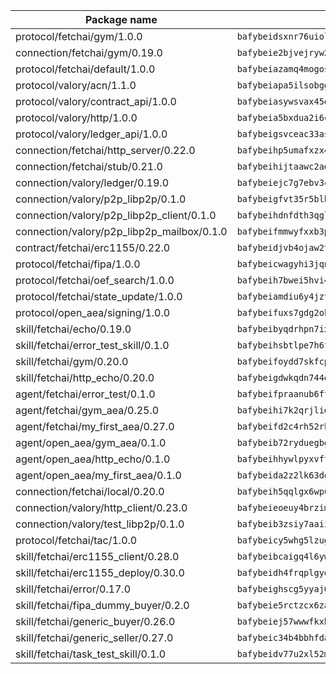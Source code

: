 | Package name                                                  | Package hash                                                  |
| ------------------------------------------------------------- | ------------------------------------------------------------- |
| protocol/fetchai/gym/1.0.0                                    | `bafybeidsxnr76uiolf4mzj6ttyzzddz3cspckly2gmkiod6b5gocjjfydq` |
| connection/fetchai/gym/0.19.0                                 | `bafybeie2bjvejryw2vkiyxsvkv3maa6loxim6xlwp7ywobemrzx424tt3i` |
| protocol/fetchai/default/1.0.0                                | `bafybeiazamq4mogosgmr77ipita5s6sq6rfowubxf5rybfxikc772befxy` |
| protocol/valory/acn/1.1.0                                     | `bafybeiapa5ilsobggnspoqhspftwolrx52udrwmaxdxgrk26heuvl4oooa` |
| protocol/valory/contract_api/1.0.0                            | `bafybeiasywsvax45qmugus5kxogejj66c5taen27h4voriodz7rgushtqa` |
| protocol/valory/http/1.0.0                                    | `bafybeia5bxdua2i6chw6pg47bvoljzcpuqxzy4rdrorbdmcbnwmnfdobtu` |
| protocol/valory/ledger_api/1.0.0                              | `bafybeigsvceac33asd6ecbqev34meyyjwu3rangenv6xp5rkxyz4krvcby` |
| connection/fetchai/http_server/0.22.0                         | `bafybeihp5umafxzx45aad5pj7s3343se2wjkgnbirt4pybrape22swm6de` |
| connection/fetchai/stub/0.21.0                                | `bafybeihijtaawc2adyewb3g7kta7hw6jyhyhoi7cotkzgqilves5zz7smm` |
| connection/valory/ledger/0.19.0                               | `bafybeiejc7g7ebv3cleiqb4f4h4pspcu6vtr54332szwlqiabfs3sfdh44` |
| connection/valory/p2p_libp2p/0.1.0                            | `bafybeigfvt35r5blb3pp43iads6a56jolquvib5unbndkue7cgysazuxuu` |
| connection/valory/p2p_libp2p_client/0.1.0                     | `bafybeihdnfdth3qgltefgrem7xyi4b3ejzaz67xglm2hbma2rfvpl2annq` |
| connection/valory/p2p_libp2p_mailbox/0.1.0                    | `bafybeifmmwyfxxb3pbj5nlvk4uj5xb2ot3mfdr6ydkhrqwzvildhbsudae` |
| contract/fetchai/erc1155/0.22.0                               | `bafybeidjvb4ojaw2trxu4rlxq3blppfherkldwz4x5spnpvef5n34jvmmm` |
| protocol/fetchai/fipa/1.0.0                                   | `bafybeicwagyhi3jqncpoon6ellgyun2fjv6z5u6ksn52hrbn3m54xjuswu` |
| protocol/fetchai/oef_search/1.0.0                             | `bafybeih7bwei5hvi4nypuk3tgrej4rq63uk324pog3dvamix3gmy2ae2zu` |
| protocol/fetchai/state_update/1.0.0                           | `bafybeiamdiu6y4jztw6y46puoc5xxj3yqqyiso37c4xadcn55om73veytm` |
| protocol/open_aea/signing/1.0.0                               | `bafybeifuxs7gdg2okbn7uofymenjlmnih2wxwkym44lsgwmklgwuckxm2m` |
| skill/fetchai/echo/0.19.0                                     | `bafybeibyqdrhpn7ixfxw5tdvu2nwvrupof7sy3eh2ixavri74w24ik4l2i` |
| skill/fetchai/error_test_skill/0.1.0                          | `bafybeihsbtlpe7h6fsvoxban5rilkmwviwkokul5cqym6atoolirontiyu` |
| skill/fetchai/gym/0.20.0                                      | `bafybeifoydd7skfcpgbqupqlfijxkvhqudfuunk35ygqj76i42bb2lxnua` |
| skill/fetchai/http_echo/0.20.0                                | `bafybeigdwkqdn744ebzmjihwx44ks5ctfvsm35d2aen2rmzodmo7h47inm` |
| agent/fetchai/error_test/0.1.0                                | `bafybeifpraanub6fte7vym47gygyoyy7hphvowqlv3iyagimcp5muxt654` |
| agent/fetchai/gym_aea/0.25.0                                  | `bafybeihi7k2qrjlidvrkc5qrzlapayaguutbo53wsb3dz6whsuxsrpt4ua` |
| agent/fetchai/my_first_aea/0.27.0                             | `bafybeifd2c4rh52rk2rpdvhb44sl7el664z4yfwnmxjm6qvd6sfq7bxiy4` |
| agent/open_aea/gym_aea/0.1.0                                  | `bafybeib72ryduegbgjmdtecirrpu4sm3iii2q7ums62gjikd2rpqpephju` |
| agent/open_aea/http_echo/0.1.0                                | `bafybeihhywlpyxvfthjj6z7dzjq77qk6leocrmjtx5w2662dopdsmmw6h4` |
| agent/open_aea/my_first_aea/0.1.0                             | `bafybeida2z2lk63dq555g72oio6salsgg36k66zndjius6ujlevomby3l4` |
| connection/fetchai/local/0.20.0                               | `bafybeih5qqlgx6wpuahqk5hvsbxny72lmv7cfegoacsi66bouzopyy2y2q` |
| connection/valory/http_client/0.23.0                          | `bafybeieoeuy4brzimtnubmokwirhrx27ezls6cdnl5qik4rkykfle3nn2y` |
| connection/valory/test_libp2p/0.1.0                           | `bafybeib3zsiy7aaiiflltgkcmmmh5slwlst7fw4gi2nk633ulo22xonntu` |
| protocol/fetchai/tac/1.0.0                                    | `bafybeicy5whg5lzugw4j47fsbqmfgc5lwvgezikbpnkaalcr3iznex45ky` |
| skill/fetchai/erc1155_client/0.28.0                           | `bafybeibcaigq4l6ywe7y4cgpebvdp2fxf7b7ykaw3rad3rx4xl6yu554dy` |
| skill/fetchai/erc1155_deploy/0.30.0                           | `bafybeidh4frqplgyoiyyf7xk45gqunwvcuxe6c2egdfzt63gwt643wg624` |
| skill/fetchai/error/0.17.0                                    | `bafybeighscg5yyaj63tyz5icthjnvwlca5lvpkiw3dni2q45szqyw2blye` |
| skill/fetchai/fipa_dummy_buyer/0.2.0                          | `bafybeie5rctzcx6zakshzr3oht57ieu35jkvsj2dt5yghloury2mayusp4` |
| skill/fetchai/generic_buyer/0.26.0                            | `bafybeiej57wwwfkxbxsxe57pmnvbtacx37tdhtx2czgi3nh2s5eiljq6bq` |
| skill/fetchai/generic_seller/0.27.0                           | `bafybeic34b4bbhfdabuhciqam6mghnpyei2izcz4mngpimkcs2v54ofife` |
| skill/fetchai/task_test_skill/0.1.0                           | `bafybeidv77u2xl52mnxakwvh7fuh46aiwfpteyof4eaptfd4agoi6cdble` |
